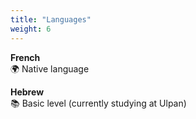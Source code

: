 ```yaml
---
title: "Languages"
weight: 6
---
```


**French**  
🌍 Native language

**Hebrew**  
📚 Basic level (currently studying at Ulpan)
